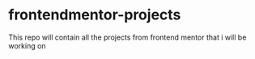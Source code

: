 # frontendmentor-projects
This repo will contain all the projects from frontend mentor that i will be working on
